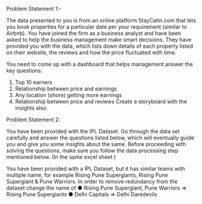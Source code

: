 Problem Statement 1:-

The data presented to you is from an online platform StayCatin.com that lets
you book properties for a particular date per your requirement (similar to
Airbnb).
You have joined the firm as a business analyst and have been asked to help the
business management make smart decisions. They have provided you with the
data, which lists down details of each property listed on their website, the
reviews and how the price fluctuated with time.

You need to come up with a dashboard that helps management answer the key
questions:
1. Top 10 earners
2. Relationship between price and earnings
3. Any location (shore) getting more earnings
4. Relationship between price and reviews
Create a storyboard with the insights also

Problem Statement 2:

You have been provided with the IPL Dataset. Go through the data set carefully and
answer the questions listed below, which will eventually guide you and give you some
insights about the same.
Before proceeding with solving the questions, make sure you follow the data processing
step mentioned below. (In the same excel sheet )

You have been provided with a IPL Dataset, but it has similar teams with multiple name,
for example Rising Pune Supergiants, Rising Pune Supergiant & Pune Warriors. In order
to remove redundancy from the dataset change the name of
● Rising Pune Supergiant, Pune Warriors => Rising Pune Supergiants
● Delhi Capitals => Delhi Daredevils

